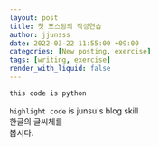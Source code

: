 ```yaml
---
layout: post
title: 첫 포스팅의 작성연습
author: jjunsss
date: 2022-03-22 11:55:00 +09:00
categories: [New posting, exercise]
tags: [writing, exercise]
render_with_liquid: false
---
```


```html
this code is python
```
`highlight code` is junsu's blog skill<br>
한글의 글씨체를<br> 봅시다.